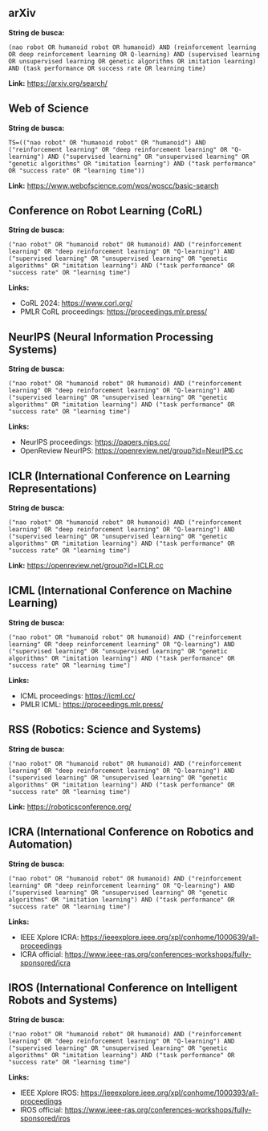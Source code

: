 
## arXiv
**String de busca:**
```
(nao robot OR humanoid robot OR humanoid) AND (reinforcement learning OR deep reinforcement learning OR Q-learning) AND (supervised learning OR unsupervised learning OR genetic algorithms OR imitation learning) AND (task performance OR success rate OR learning time)
```

**Link:** https://arxiv.org/search/

## Web of Science
**String de busca:**
```
TS=(("nao robot" OR "humanoid robot" OR "humanoid") AND ("reinforcement learning" OR "deep reinforcement learning" OR "Q-learning") AND ("supervised learning" OR "unsupervised learning" OR "genetic algorithms" OR "imitation learning") AND ("task performance" OR "success rate" OR "learning time"))
```

**Link:** https://www.webofscience.com/wos/woscc/basic-search

## Conference on Robot Learning (CoRL)
**String de busca:**
```
("nao robot" OR "humanoid robot" OR humanoid) AND ("reinforcement learning" OR "deep reinforcement learning" OR "Q-learning") AND ("supervised learning" OR "unsupervised learning" OR "genetic algorithms" OR "imitation learning") AND ("task performance" OR "success rate" OR "learning time")
```

**Links:**
- CoRL 2024: https://www.corl.org/
- PMLR CoRL proceedings: https://proceedings.mlr.press/

## NeurIPS (Neural Information Processing Systems)
**String de busca:**
```
("nao robot" OR "humanoid robot" OR humanoid) AND ("reinforcement learning" OR "deep reinforcement learning" OR "Q-learning") AND ("supervised learning" OR "unsupervised learning" OR "genetic algorithms" OR "imitation learning") AND ("task performance" OR "success rate" OR "learning time")
```

**Links:**
- NeurIPS proceedings: https://papers.nips.cc/
- OpenReview NeurIPS: https://openreview.net/group?id=NeurIPS.cc

## ICLR (International Conference on Learning Representations)
**String de busca:**
```
("nao robot" OR "humanoid robot" OR humanoid) AND ("reinforcement learning" OR "deep reinforcement learning" OR "Q-learning") AND ("supervised learning" OR "unsupervised learning" OR "genetic algorithms" OR "imitation learning") AND ("task performance" OR "success rate" OR "learning time")
```

**Link:** https://openreview.net/group?id=ICLR.cc

## ICML (International Conference on Machine Learning)
**String de busca:**
```
("nao robot" OR "humanoid robot" OR humanoid) AND ("reinforcement learning" OR "deep reinforcement learning" OR "Q-learning") AND ("supervised learning" OR "unsupervised learning" OR "genetic algorithms" OR "imitation learning") AND ("task performance" OR "success rate" OR "learning time")
```

**Links:**
- ICML proceedings: https://icml.cc/
- PMLR ICML: https://proceedings.mlr.press/

## RSS (Robotics: Science and Systems)
**String de busca:**
```
("nao robot" OR "humanoid robot" OR humanoid) AND ("reinforcement learning" OR "deep reinforcement learning" OR "Q-learning") AND ("supervised learning" OR "unsupervised learning" OR "genetic algorithms" OR "imitation learning") AND ("task performance" OR "success rate" OR "learning time")
```

**Link:** https://roboticsconference.org/

## ICRA (International Conference on Robotics and Automation)
**String de busca:**
```
("nao robot" OR "humanoid robot" OR humanoid) AND ("reinforcement learning" OR "deep reinforcement learning" OR "Q-learning") AND ("supervised learning" OR "unsupervised learning" OR "genetic algorithms" OR "imitation learning") AND ("task performance" OR "success rate" OR "learning time")
```

**Links:**
- IEEE Xplore ICRA: https://ieeexplore.ieee.org/xpl/conhome/1000639/all-proceedings
- ICRA official: https://www.ieee-ras.org/conferences-workshops/fully-sponsored/icra

## IROS (International Conference on Intelligent Robots and Systems)
**String de busca:**
```
("nao robot" OR "humanoid robot" OR humanoid) AND ("reinforcement learning" OR "deep reinforcement learning" OR "Q-learning") AND ("supervised learning" OR "unsupervised learning" OR "genetic algorithms" OR "imitation learning") AND ("task performance" OR "success rate" OR "learning time")
```

**Links:**
- IEEE Xplore IROS: https://ieeexplore.ieee.org/xpl/conhome/1000393/all-proceedings
- IROS official: https://www.ieee-ras.org/conferences-workshops/fully-sponsored/iros

